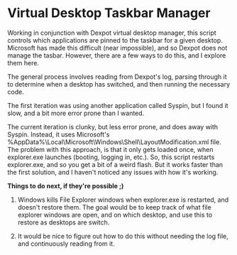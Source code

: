 # Virtual Desktop Taskbar Manager
Working in conjunction with Dexpot virtual desktop manager, this script controls which applications are pinned to the taskbar for a given desktop. Microsoft has made this difficult (near impossible), and so Dexpot does not manage the tasbar. However, there are a few ways to do this, and I explore them here. 

The general process involves reading from Dexpot's log, parsing through it to determine when a desktop has switched, and then running the necessary code.

The first iteration was using another application called Syspin, but I found it slow, and a bit more error prone than I wanted.

The current iteration is clunky, but less error prone, and does away with Syspin. Instead, it uses Microsoft's \%AppData%\Local\Microsoft\Windows\Shell\LayoutModification.xml file. The problem with this approach, is that it only gets loaded once, when explorer.exe launches (booting, logging in, etc.). So, this script restarts explorer.exe, and so you get a bit of a weird flash. But it works faster than the first solution, and I haven't noticed any issues with how it's working.



**Things to do next, if they're possible ;)**

1. Windows kills File Explorer windows when explorer.exe is restarted, and doesn't restore them. The goal would be to keep track of what file explorer windows are open, and on which desktop, and use this to restore as desktops are switch. 

1. It would be nice to figure out how to do this without needing the log file, and continuously reading from it. 

